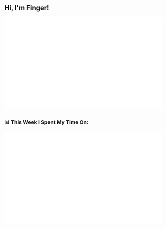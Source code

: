 <h2> Hi, I'm Finger!</h2>

<img align="right" src="https://raw.githubusercontent.com/spianmo/github-stats/master/generated/overview.svg#gh-light-mode-only">

<!-- <img align="right" height="160em" src="https://github-readme-stats-eight-theta.vercel.app/api/top-langs/?username=spianmo&layout=compact&langs_count=8&theme=algolia"/>	 -->
	
```go
package main

type Me struct {
	Name   string
	Job    string
	Code   string
	Skills string
}

func main() {
	me := &Me{
		Name:   "Finger",
		Job:    "Client-side Engineer",
		Code:   "Java and C++ and Others",
		Skills: "Android Security NLP ^o^",
	}
	_ = me
}
```


<h3>📊 This Week I Spent My Time On:</h3>
<img align='right' src="https://raw.githubusercontent.com/spianmo/github-stats/master/generated/languages.svg#gh-light-mode-only">

<!--START_SECTION:waka-->

```txt
Java                   11 hrs 34 mins  ███████████░░░░░░░░░░░░░░   43.94 %
Kotlin                 7 hrs 37 mins   ███████▒░░░░░░░░░░░░░░░░░   28.94 %
XML                    2 hrs 15 mins   ██░░░░░░░░░░░░░░░░░░░░░░░   08.58 %
TypeScript             1 hr 51 mins    █▓░░░░░░░░░░░░░░░░░░░░░░░   07.06 %
Properties             1 hr            █░░░░░░░░░░░░░░░░░░░░░░░░   03.85 %
```

<!--END_SECTION:waka-->
